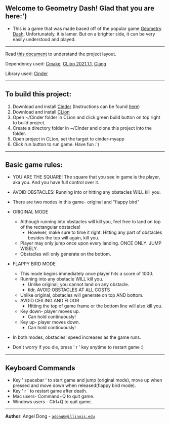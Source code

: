 Welcome to Geometry Dash! Glad that you are here:')
- 
- This is a game that was made based off of the popular game
  [Geometry Dash](https://en.wikipedia.org/wiki/Geometry_Dash). Unfortunately, it is lamer. But on a brighter side,
it can be very easily understood and played.
  
---
  
Read [this document](https://cliutils.gitlab.io/modern-cmake/chapters/basics/structure.html)
to understand the project layout.

Dependency used: [Cmake](https://cmake.org/), [CLion 2021.1.1](https://www.jetbrains.com/clion/download/#section=mac),
[Clang](https://clang.llvm.org/)

Library used: [Cinder](https://libcinder.org/)

---

To build this project:
-
1) Download and install [Cinder](https://libcinder.org/download)
   (Instructions can be found [here]((https://courses.grainger.illinois.edu/cs126/sp2021/notes/cinder-installation-notes/)))
2) Download and install [CLion](https://www.jetbrains.com/clion/download/#section=mac)
3) Open  ~/Cinder folder in CLion and click green build button on top right to build project.
4) Create a directory folder in ~/Cinder and clone this project into the folder. 
5) Open project in CLion, set the target to cinder-myapp 
6) Click run button to run game. Have fun :')
   
---

Basic game rules:
- 
- YOU ARE THE SQUARE! The square that you see in game is the player,
  aka you. And you have full control over it.
- AVOID OBSTACLES! Running into or hitting any obstacles WILL
kill you.
- There are two modes in this game- original and "flappy bird"

- ORIGINAL MODE
    - Although running into obstacles will kill you, feel free to 
      land on top of the rectangular obstacles!
      - However, make sure to time it right. Hitting any part of 
    obstacles besides the top will again, kill you.
    - Player may only jump once upon every landing. ONCE ONLY.
    JUMP WISELY.
  - Obstacles will only generate on the bottom.
- FLAPPY BIRD MODE
    - This mode begins immediately once player hits a score of 1000.
    - Running into any obstacle WILL kill you.
        - Unlike original, you cannot land on any obstacle.
        - tldr, AVOID OBSTACLES AT ALL COSTS
    - Unlike original, obstacles will generate on top AND bottom.
    - AVOID CEILING AND FLOOR
        - Hitting the top of game frame or the bottom line will also
          kill you.
    - Key down- player moves up.
        - Can hold continuously!
    - Key up- player moves down.
        - Can hold continuously!
- In both modes, obstacles' speed increases as the game runs.
- Don't worry if you die, press ' r ' key anytime to restart game :)

---

Keyboard Commands
-
- Key ' spacebar ' to start game and jump (original mode), move
  up when pressed and move down when released(flappy bird mode).
- Key ' r ' to restart game after death.
- Mac users- Command+Q to quit game.
- Windows users - Ctrl+Q to quit game.

---

**Author**: Angel Dong - [`adong6@illinois.edu`](mailto:adong6@illinois.edu)
